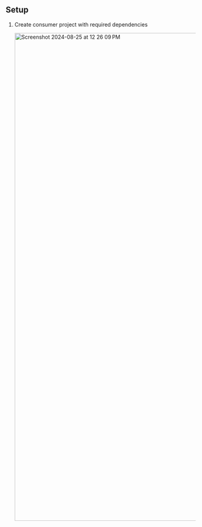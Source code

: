 ## Setup

1. Create consumer project with required dependencies

   <img width="1293" alt="Screenshot 2024-08-25 at 12 26 09 PM" src="https://github.com/user-attachments/assets/55ca6275-fd55-4525-ab3e-3b00764f6279">
